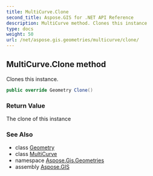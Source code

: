 ```yaml
---
title: MultiCurve.Clone
second_title: Aspose.GIS for .NET API Reference
description: MultiCurve method. Clones this instance
type: docs
weight: 50
url: /net/aspose.gis.geometries/multicurve/clone/
---
```

## MultiCurve.Clone method

Clones this instance.

```csharp
public override Geometry Clone()
```

### Return Value

The clone of this instance

### See Also

* class [Geometry](../../geometry/)
* class [MultiCurve](../)
* namespace [Aspose.Gis.Geometries](../../multicurve/)
* assembly [Aspose.GIS](../../../)


